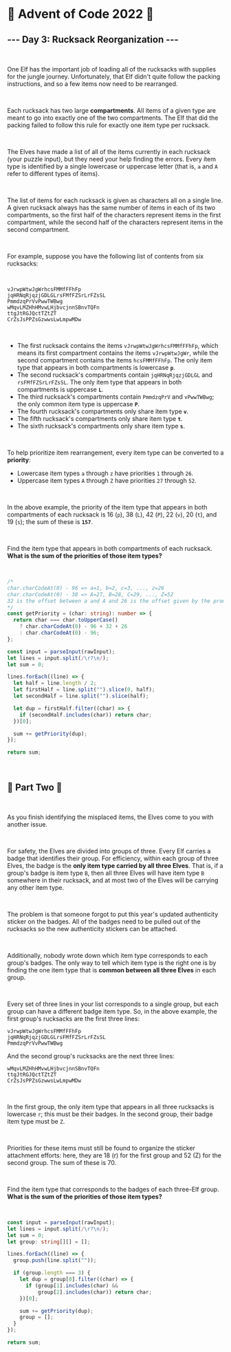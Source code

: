 # 🎄 Advent of Code 2022 🎄 <br />

## --- Day 3: Rucksack Reorganization ---

<br />

One Elf has the important job of loading all of the rucksacks with supplies for the jungle journey. Unfortunately, that Elf didn't quite follow the packing instructions, and so a few items now need to be rearranged.

<br />

Each rucksack has two large **compartments**. All items of a given type are meant to go into exactly one of the two compartments. The Elf that did the packing failed to follow this rule for exactly one item type per rucksack.

<br />

The Elves have made a list of all of the items currently in each rucksack (your puzzle input), but they need your help finding the errors. Every item type is identified by a single lowercase or uppercase letter (that is, `a` and `A` refer to different types of items).

<br />

The list of items for each rucksack is given as characters all on a single line. A given rucksack always has the same number of items in each of its two compartments, so the first half of the characters represent items in the first compartment, while the second half of the characters represent items in the second compartment.

<br />

For example, suppose you have the following list of contents from six rucksacks:

<br />

```
vJrwpWtwJgWrhcsFMMfFFhFp
jqHRNqRjqzjGDLGLrsFMfFZSrLrFZsSL
PmmdzqPrVvPwwTWBwg
wMqvLMZHhHMvwLHjbvcjnnSBnvTQFn
ttgJtRGJQctTZtZT
CrZsJsPPZsGzwwsLwLmpwMDw
```

<br />

- The first rucksack contains the items `vJrwpWtwJgWrhcsFMMfFFhFp`, which means its first compartment contains the items `vJrwpWtwJgWr`, while the second compartment contains the items `hcsFMMfFFhFp`. The only item type that appears in both compartments is lowercase **`p`**.
- The second rucksack's compartments contain `jqHRNqRjqzjGDLGL` and `rsFMfFZSrLrFZsSL`. The only item type that appears in both compartments is uppercase **`L`**.
- The third rucksack's compartments contain `PmmdzqPrV` and `vPwwTWBwg`; the only common item type is uppercase **`P`**.
- The fourth rucksack's compartments only share item type **`v`**.
- The fifth rucksack's compartments only share item type **`t`**.
- The sixth rucksack's compartments only share item type **`s`**.

<br />

To help prioritize item rearrangement, every item type can be converted to a **priority**:

- Lowercase item types `a` through `z` have priorities `1` through `26`.
- Uppercase item types `A` through `Z` have priorities `27` through `52`.

<br />

In the above example, the priority of the item type that appears in both compartments of each rucksack is 16 (`p`), 38 (`L`), 42 (`P`), 22 (`v`), 20 (`t`), and 19 (`s`); the sum of these is **`157`**.

<br />

Find the item type that appears in both compartments of each rucksack. **What is the sum of the priorities of those item types?**

<br />

```typescript
/* 
char.charCodeAt(0) - 96 => a=1, b=2, c=3, ..., z=26
char.charCodeAt(0) - 38 => A=27, B=28, C=29, ..., Z=52
32 is the offset between a and A and 26 is the offset given by the prompt 
*/
const getPriority = (char: string): number => {
  return char === char.toUpperCase()
    ? char.charCodeAt(0) - 96 + 32 + 26
    : char.charCodeAt(0) - 96;
};
```

```typescript
const input = parseInput(rawInput);
let lines = input.split(/\r?\n/);
let sum = 0;

lines.forEach((line) => {
  let half = line.length / 2;
  let firstHalf = line.split("").slice(0, half);
  let secondHalf = line.split("").slice(half);

  let dup = firstHalf.filter((char) => {
    if (secondHalf.includes(char)) return char;
  })[0];

  sum += getPriority(dup);
});

return sum;
```

<br />

## 🎄 Part Two 🎄

<br />

As you finish identifying the misplaced items, the Elves come to you with another issue.

<br />

For safety, the Elves are divided into groups of three. Every Elf carries a badge that identifies their group. For efficiency, within each group of three Elves, the badge is the **only item type carried by all three Elves**. That is, if a group's badge is item type `B`, then all three Elves will have item type `B` somewhere in their rucksack, and at most two of the Elves will be carrying any other item type.

<br />

The problem is that someone forgot to put this year's updated authenticity sticker on the badges. All of the badges need to be pulled out of the rucksacks so the new authenticity stickers can be attached.

<br />

Additionally, nobody wrote down which item type corresponds to each group's badges. The only way to tell which item type is the right one is by finding the one item type that is **common between all three Elves** in each group.

<br />

Every set of three lines in your list corresponds to a single group, but each group can have a different badge item type. So, in the above example, the first group's rucksacks are the first three lines:

```
vJrwpWtwJgWrhcsFMMfFFhFp
jqHRNqRjqzjGDLGLrsFMfFZSrLrFZsSL
PmmdzqPrVvPwwTWBwg
```

And the second group's rucksacks are the next three lines:

```
wMqvLMZHhHMvwLHjbvcjnnSBnvTQFn
ttgJtRGJQctTZtZT
CrZsJsPPZsGzwwsLwLmpwMDw
```

<br />

In the first group, the only item type that appears in all three rucksacks is lowercase `r`; this must be their badges. In the second group, their badge item type must be `Z`.

<br />

Priorities for these items must still be found to organize the sticker attachment efforts: here, they are 18 (r) for the first group and 52 (Z) for the second group. The sum of these is 70.

<br />

Find the item type that corresponds to the badges of each three-Elf group. **What is the sum of the priorities of those item types?**

<br />

```typescript
const input = parseInput(rawInput);
let lines = input.split(/\r?\n/);
let sum = 0;
let group: string[][] = [];

lines.forEach((line) => {
  group.push(line.split(""));

  if (group.length === 3) {
    let dup = group[0].filter((char) => {
      if (group[1].includes(char) && 
          group[2].includes(char)) return char;
    })[0];

    sum += getPriority(dup);
    group = [];
  }
});

return sum;
```
